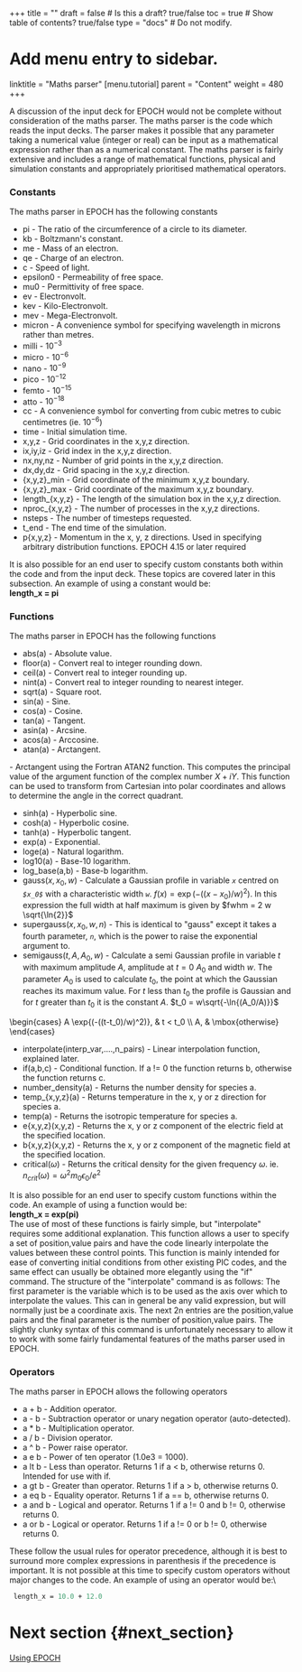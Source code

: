 +++
title = ""
draft = false  # Is this a draft? true/false
toc = true  # Show table of contents? true/false
type = "docs"  # Do not modify.

# Add menu entry to sidebar.
linktitle = "Maths parser"
[menu.tutorial]
  parent = "Content"
  weight = 480
+++

A discussion of the input deck for EPOCH would not be complete without
consideration of the maths parser. The maths parser is the code which
reads the input decks. The parser makes it possible that any parameter
taking a numerical value (integer or real) can be input as a
mathematical expression rather than as a numerical constant. The maths
parser is fairly extensive and includes a range of mathematical
functions, physical and simulation constants and appropriately
prioritised mathematical operators.

### Constants

The maths parser in EPOCH has the following constants

-   pi - The ratio of the circumference of a circle to its diameter.
-   kb - Boltzmann's constant.
-   me - Mass of an electron.
-   qe - Charge of an electron.
-   c - Speed of light.
-   epsilon0 - Permeability of free space.
-   mu0 - Permittivity of free space.
-   ev - Electronvolt.
-   kev - Kilo-Electronvolt.
-   mev - Mega-Electronvolt.
-   micron - A convenience symbol for specifying wavelength in microns
    rather than metres.
-   milli - $10^{-3}$
-   micro - $10^{-6}$
-   nano - $10^{-9}$
-   pico - $10^{-12}$
-   femto - $10^{-15}$
-   atto - $10^{-18}$
-   cc - A convenience symbol for converting from cubic metres to cubic
    centimetres (ie. $10^{-6}$)
-   time - Initial simulation time.
-   x,y,z - Grid coordinates in the x,y,z direction.
-   ix,iy,iz - Grid index in the x,y,z direction.
-   nx,ny,nz - Number of grid points in the x,y,z direction.
-   dx,dy,dz - Grid spacing in the x,y,z direction.
-   {x,y,z}_min - Grid coordinate of the minimum x,y,z boundary.
-   {x,y,z}_max - Grid coordinate of the maximum x,y,z boundary.
-   length_{x,y,z} - The length of the simulation box in the x,y,z
    direction.
-   nproc_{x,y,z} - The number of processes in the x,y,z directions.
-   nsteps - The number of timesteps requested.
-   t_end - The end time of the simulation.
-   p{x,y,z} - Momentum in the x, y, z directions. Used in specifying
    arbitrary distribution functions. EPOCH 4.15 or later required

It is also possible for an end user to specify custom constants both
within the code and from the input deck. These topics are covered later
in this subsection. An example of using a constant would be:\
**length_x = pi**

### Functions

The maths parser in EPOCH has the following functions

-   abs(a) - Absolute value.
-   floor(a) - Convert real to integer rounding down.
-   ceil(a) - Convert real to integer rounding up.
-   nint(a) - Convert real to integer rounding to nearest integer.
-   sqrt(a) - Square root.
-   sin(a) - Sine.
-   cos(a) - Cosine.
-   tan(a) - Tangent.
-   asin(a) - Arcsine.
-   acos(a) - Arccosine.
-   atan(a) - Arctangent.

\- Arctangent using the Fortran ATAN2 function. This computes the
principal value of the argument function of the complex number
$X + i Y$. This function can be used to transform from Cartesian into
polar coordinates and allows to determine the angle in the correct
quadrant.

-   sinh(a) - Hyperbolic sine.
-   cosh(a) - Hyperbolic cosine.
-   tanh(a) - Hyperbolic tangent.
-   exp(a) - Exponential.
-   loge(a) - Natural logarithm.
-   log10(a) - Base-10 logarithm.
-   log_base(a,b) - Base-b logarithm.
-   gauss($x,x_0,w$) - Calculate a Gaussian profile in variable
    *`x`* centred on *`$x_0$`* with a
    characteristic width *`w`*.
    $f(x) = \exp{(-((x-x_0)/w)^2)}$. In this expression the full width
    at half maximum is given by $fwhm = 2 w \sqrt{\ln{2}}$
-   supergauss($x,x_0,w,n$) - This is identical to "gauss" except it
    takes a fourth parameter, *`n`*, which is the power to
    raise the exponential argument to.
-   semigauss($t,A,A_0,w$) - Calculate a semi Gaussian profile in
    variable $t$ with maximum amplitude $A$, amplitude at $t=0$ $A_0$
    and width $w$. The parameter $A_0$ is used to calculate $t_0$, the
    point at which the Gaussian reaches its maximum value. For $t$ less
    than $t_0$ the profile is Gaussian and for $t$ greater than $t_0$ it
    is the constant $A$. $t_0 = w\sqrt{-\ln{(A_0/A)}}$<math>f(t) =

\\begin{cases} A \\exp{(-((t-t_0)/w)\^2)}, & t \< t_0 \\\\ A, &
\\mbox{otherwise} \\end{cases}</math>

-   interpolate(interp_var,\....,n_pairs) - Linear interpolation
    function, explained later.
-   if(a,b,c) - Conditional function. If a != 0 the function returns b,
    otherwise the function returns c.
-   number_density(a) - Returns the number density for species a.
-   temp_{x,y,z}(a) - Returns temperature in the x, y or z direction
    for species a.
-   temp(a) - Returns the isotropic temperature for species a.
-   e{x,y,z}(x,y,z) - Returns the x, y or z component of the electric
    field at the specified location.
-   b{x,y,z}(x,y,z) - Returns the x, y or z component of the magnetic
    field at the specified location.
-   critical($\omega$) - Returns the critical density for the given
    frequency $\omega$. ie.
    $n_{crit}(\omega) = \omega^2 m_0 \epsilon_0 / e^2$

It is also possible for an end user to specify custom functions within
the code. An example of using a function would be:\
**length_x = exp(pi)**\
The use of most of these functions is fairly simple, but "interpolate"
requires some additional explanation. This function allows a user to
specify a set of position,value pairs and have the code linearly
interpolate the values between these control points. This function is
mainly intended for ease of converting initial conditions from other
existing PIC codes, and the same effect can usually be obtained more
elegantly using the "if" command. The structure of the "interpolate"
command is as follows: The first parameter is the variable which is to
be used as the axis over which to interpolate the values. This can in
general be any valid expression, but will normally just be a coordinate
axis. The next 2n entries are the position,value pairs and the final
parameter is the number of position,value pairs. The slightly clunky
syntax of this command is unfortunately necessary to allow it to work
with some fairly fundamental features of the maths parser used in EPOCH.

### Operators

The maths parser in EPOCH allows the following operators

-   a + b - Addition operator.
-   a - b - Subtraction operator or unary negation operator
    (auto-detected).
-   a \* b - Multiplication operator.
-   a / b - Division operator.
-   a \^ b - Power raise operator.
-   a e b - Power of ten operator (1.0e3 = 1000).
-   a lt b - Less than operator. Returns 1 if a $<$ b, otherwise
    returns 0. Intended for use with if.
-   a gt b - Greater than operator. Returns 1 if a $>$ b, otherwise
    returns 0.
-   a eq b - Equality operator. Returns 1 if a == b, otherwise
    returns 0.
-   a and b - Logical and operator. Returns 1 if a != 0 and b != 0,
    otherwise returns 0.
-   a or b - Logical or operator. Returns 1 if a != 0 or b != 0,
    otherwise returns 0.

These follow the usual rules for operator precedence, although it is
best to surround more complex expressions in parenthesis if the
precedence is important. It is not possible at this time to specify
custom operators without major changes to the code. An example of using
an operator would be:\

```perl
 length_x = 10.0 + 12.0 
```

# Next section {#next_section}

[Using EPOCH][Using_EPOCH_in_practice]


<!-- ########################  Cross references  ######################## -->


[Acknowledging_EPOCH]: /tutorial/acknowledging_epoch
[Basic_examples]: /tutorial/basic_examples
[Basic_examples__focussing_a_gaussian_beam]: /tutorial/basic_examples/#focussing_a_gaussian_beam
[Binary_files]: /tutorial/binary_files
[Calculable_particle_properties]: /tutorial/calculable_particle_properties
[Compiler_Flags]: /tutorial/compiler_flags
[Compiling]: /tutorial/compiling
[FAQ]: /tutorial/faq
[FAQ__how_do_i_obtain_the_code]: /tutorial/faq/#how_do_i_obtain_the_code
[Input_deck]: /tutorial/input_deck
[Input_deck_adf]: /tutorial/input_deck_adf
[Input_deck_boundaries]: /tutorial/input_deck_boundaries
[Input_deck_boundaries__cpml_boundary_conditions]: /tutorial/input_deck_boundaries/#cpml_boundary_conditions
[Input_deck_boundaries__thermal_boundary_conditions]: /tutorial/input_deck_boundaries/#thermal_boundary_conditions
[Input_deck_collisions]: /tutorial/input_deck_collisions
[Input_deck_constant]: /tutorial/input_deck_constant
[Input_deck_control]: /tutorial/input_deck_control
[Input_deck_control__basics]: /tutorial/input_deck_control/#basics
[Input_deck_control__maxwell_solvers]: /tutorial/input_deck_control/#maxwell_solvers
[Input_deck_control__requesting_output_dumps_at_run_time]: /tutorial/input_deck_control/#requesting_output_dumps_at_run_time
[Input_deck_control__stencil_block]: /tutorial/input_deck_control/#stencil_block
[Input_deck_control__strided_current_filtering]: /tutorial/input_deck_control/#strided_current_filtering
[Input_deck_dist_fn]: /tutorial/input_deck_dist_fn
[Input_deck_fields]: /tutorial/input_deck_fields
[Input_deck_injector]: /tutorial/input_deck_injector
[Input_deck_injector__keys]: /tutorial/input_deck_injector/#keys
[Input_deck_laser]: /tutorial/input_deck_laser
[Input_deck_operator]: /tutorial/input_deck_operator
[Input_deck_output__directives]: /tutorial/input_deck_output/#directives
[Input_deck_output_block]: /tutorial/input_deck_output_block
[Input_deck_output_block__derived_variables]: /tutorial/input_deck_output_block/#derived_variables
[Input_deck_output_block__directives]: /tutorial/input_deck_output_block/#directives
[Input_deck_output_block__dumpmask]: /tutorial/input_deck_output_block/#dumpmask
[Input_deck_output_block__multiple_output_blocks]: /tutorial/input_deck_output_block/#multiple_output_blocks
[Input_deck_output_block__particle_variables]: /tutorial/input_deck_output_block/#particle_variables
[Input_deck_output_block__single-precision_output]: /tutorial/input_deck_output_block/#single-precision_output
[Input_deck_output_global]: /tutorial/input_deck_output_global
[Input_deck_particle_file]: /tutorial/input_deck_particle_file
[Input_deck_probe]: /tutorial/input_deck_probe
[Input_deck_qed]: /tutorial/input_deck_qed
[Input_deck_species]: /tutorial/input_deck_species
[Input_deck_species__arbitrary_distribution_functions]: /tutorial/input_deck_species/#arbitrary_distribution_functions
[Input_deck_species__ionisation]: /tutorial/input_deck_species/#ionisation
[Input_deck_species__maxwell_juttner_distributions]: /tutorial/input_deck_species/#maxwell_juttner_distributions
[Input_deck_species__particle_migration_between_species]: /tutorial/input_deck_species/#particle_migration_between_species
[Input_deck_species__species_boundary_conditions]: /tutorial/input_deck_species/#species_boundary_conditions
[Input_deck_subset]: /tutorial/input_deck_subset
[Input_deck_window]: /tutorial/input_deck_window
[Landing]: /tutorial/landing
[Landing_Page]: /tutorial/landing_page
[Libraries]: /tutorial/libraries
[Links]: /tutorial/links
[Maths_parser__functions]: /tutorial/maths_parser/#functions
[Non-thermal_initial_conditions]: /tutorial/non-thermal_initial_conditions
[Previous_versions]: /tutorial/previous_versions
[Python]: /tutorial/python
[Running]: /tutorial/running
[SDF_Landing_Page]: /tutorial/sdf_landing_page
[Structure]: /tutorial/structure
[Using_EPOCH_in_practice]: /tutorial/using_epoch_in_practice
[Using_EPOCH_in_practice__manually_overriding_particle_parameters_set_by_the_autoloader]: /tutorial/using_epoch_in_practice/#manually_overriding_particle_parameters_set_by_the_autoloader
[Using_EPOCH_in_practice__parameterising_input_decks]: /tutorial/using_epoch_in_practice/#parameterising_input_decks
[Using_delta_f]: /tutorial/using_delta_f
[Visualising_SDF_files_with_IDL_or_GDL]: /tutorial/visualising_sdf_files_with_idl_or_gdl
[Visualising_SDF_files_with_LLNL_VisIt]: /tutorial/visualising_sdf_files_with_llnl_visit
[Workshop_examples]: /tutorial/workshop_examples
[Workshop_examples__a_2d_laser]: /tutorial/workshop_examples/#a_2d_laser
[Workshop_examples__a_basic_em-field_simulation]: /tutorial/workshop_examples/#a_basic_em-field_simulation
[Workshop_examples__getting_the_example_decks_for_this_workshop]: /tutorial/workshop_examples/#getting_the_example_decks_for_this_workshop
[Workshop_examples__specifying_particle_species]: /tutorial/workshop_examples/#specifying_particle_species
[Workshop_examples_continued]: /tutorial/workshop_examples_continued
